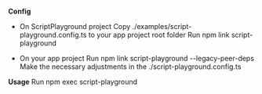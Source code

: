 
**Config**
* On ScriptPlayground project
  Copy ./examples/script-playground.config.ts to your app project root folder 
  Run npm link script-playground

* On your app project
  Run npm link script-playground --legacy-peer-deps
  Make the necessary adjustments in the ./script-playground.config.ts

**Usage**
  Run npm exec script-playground
